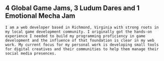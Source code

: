 ## 4 Global Game Jams, 3 Ludum Dares and 1 Emotional Mecha Jam

	I am a web developer based in Richmond, Virginia with strong roots in my local game development community. I originally got the hands-on experience I needed to build my programming proficiency in game development and the influence of that foundation is clear in my web work. My current focus for my personal work is developing small tools for digital creatives and their communities to help them manage their social media presences.